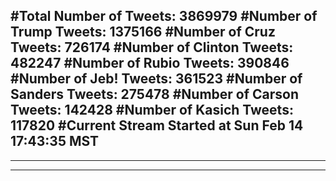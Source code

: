 #Total Number of Tweets: 3869979 
#Number of Trump Tweets: 1375166
#Number of Cruz Tweets: 726174
#Number of Clinton Tweets: 482247
#Number of Rubio Tweets: 390846
#Number of Jeb! Tweets: 361523
#Number of Sanders Tweets: 275478
#Number of Carson Tweets: 142428
#Number of Kasich Tweets: 117820
#Current Stream Started at Sun Feb 14 17:43:35 MST
---
---
---
